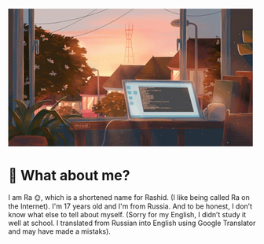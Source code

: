 ![Header](https://github.com/adminches/adminches/blob/main/assets/animevibe.gif)

# 🤔 What about me?

I am Ra 🌞, which is a shortened name for Rashid. (I like being called Ra on the Internet). I'm 17 years old and I'm from Russia. And to be honest, I don’t know what else to tell about myself. (Sorry for my English, I didn’t study it well at school. I translated from Russian into English using Google Translator and may have made a mistaks).
